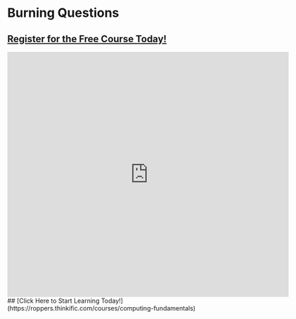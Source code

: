 # Burning Questions
##  [Register for the Free Course Today!](https://roppers.thinkific.com/courses/computing-fundamentals)
<iframe src="https://docs.google.com/forms/d/e/1FAIpQLSel1ea8AgcX-k8QZW17lDG6fZ3tE4LaFW0zSWa3aV9hM4JXIg/viewform?embedded=true" width="640" height="558" frameborder="0" marginheight="0" marginwidth="0">Loading?</iframe>
##  [Click Here to Start Learning Today!](https://roppers.thinkific.com/courses/computing-fundamentals)

